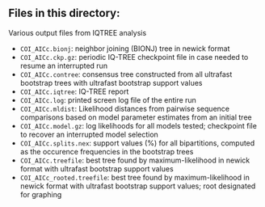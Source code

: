 ## Files in this directory:
Various output files from IQTREE analysis 

- `COI_AICc.bionj`: neighbor joining (BIONJ) tree in newick format
- `COI_AICc.ckp.gz`: periodic IQ-TREE checkpoint file in case needed to resume an interrupted run
- `COI_AICc.contree`: consensus tree constructed from all ultrafast bootstrap trees with ultrafast bootstrap support values 
- `COI_AICc.iqtree`: IQ-TREE report
- `COI_AICc.log`: printed screen log file of the entire run
- `COI_AICc.mldist`: Likelihood distances from pairwise sequence comparisons based on model parameter estimates from an initial tree
- `COI_AICc.model.gz`: log likelihoods for all models tested; checkpoint file to recover an interrupted model selection
- `COI_AICc.splits.nex`: support values (%) for all bipartitions, computed as the occurence frequencies in the bootstrap trees
- `COI_AICc.treefile`: best tree found by maximum-likelihood in newick format with ultrafast bootstrap support values 
- `COI_AICc_rooted.treefile`: best tree found by maximum-likelihood in newick format with ultrafast bootstrap support values; root designated for graphing
